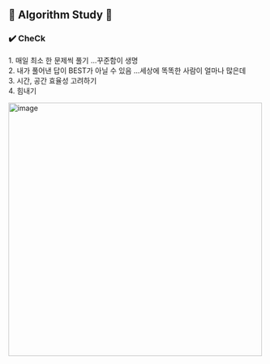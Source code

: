## 🚀 Algorithm Study 🚀

### ✔️ CheCk
<span>1. 매일 최소 한 문제씩 풀기 ...꾸준함이 생명</span>
<br/>
<span>2. 내가 풀어낸 답이 BEST가 아닐 수 있음 ...세상에 똑똑한 사람이 얼마나 많은데<span/>
<br/>
<span>3. 시간, 공간 효율성 고려하기 <span/>
<br/>
<span>4. 힘내기 <span/>

<img width="500" alt="image" src="https://user-images.githubusercontent.com/65989401/214325657-0175c69c-8069-4370-8b87-6adf5558732f.JPG" />
